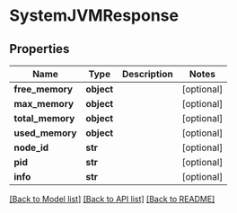 # SystemJVMResponse

## Properties
Name | Type | Description | Notes
------------ | ------------- | ------------- | -------------
**free_memory** | **object** |  | [optional] 
**max_memory** | **object** |  | [optional] 
**total_memory** | **object** |  | [optional] 
**used_memory** | **object** |  | [optional] 
**node_id** | **str** |  | [optional] 
**pid** | **str** |  | [optional] 
**info** | **str** |  | [optional] 

[[Back to Model list]](../README.md#documentation-for-models) [[Back to API list]](../README.md#documentation-for-api-endpoints) [[Back to README]](../README.md)


